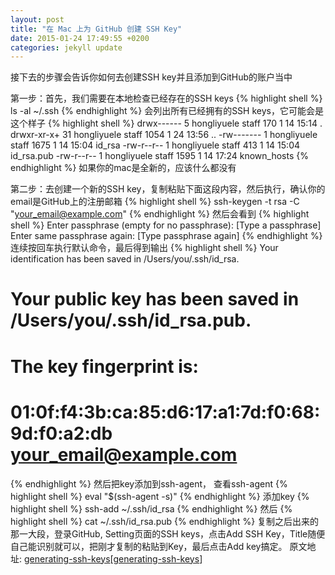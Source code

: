 ```yaml
---
layout: post
title: "在 Mac 上为 GitHub 创建 SSH Key"
date: 2015-01-24 17:49:55 +0200
categories: jekyll update
---
```


接下去的步骤会告诉你如何去创建SSH key并且添加到GitHub的账户当中

第一步：首先，我们需要在本地检查已经存在的SSH keys
{% highlight shell %}
ls -al ~/.ssh
{% endhighlight %}
会列出所有已经拥有的SSH keys，它可能会是这个样子
{% highlight shell %}
drwx------   5 hongliyuele  staff   170  1 14 15:14 .
drwxr-xr-x+ 31 hongliyuele  staff  1054  1 24 13:56 ..
-rw-------   1 hongliyuele  staff  1675  1 14 15:04 id_rsa
-rw-r--r--   1 hongliyuele  staff   413  1 14 15:04 id_rsa.pub
-rw-r--r--   1 hongliyuele  staff  1595  1 14 17:24 known_hosts
{% endhighlight %}
如果你的mac是全新的，应该什么都没有

第二步：去创建一个新的SSH key，复制粘贴下面这段内容，然后执行，确认你的email是GitHub上的注册邮箱
{% highlight shell %}
ssh-keygen -t rsa -C "your_email@example.com"
{% endhighlight %}
然后会看到
{% highlight shell %}
Enter passphrase (empty for no passphrase): [Type a passphrase]
Enter same passphrase again: [Type passphrase again]
{% endhighlight %}
连续按回车执行默认命令，最后得到输出
{% highlight shell %}
Your identification has been saved in /Users/you/.ssh/id_rsa.
# Your public key has been saved in /Users/you/.ssh/id_rsa.pub.
# The key fingerprint is:
# 01:0f:f4:3b:ca:85:d6:17:a1:7d:f0:68:9d:f0:a2:db your_email@example.com
{% endhighlight %}
然后把key添加到ssh-agent，
查看ssh-agent
{% highlight shell %}
eval "$(ssh-agent -s)"
{% endhighlight %}
添加key
{% highlight shell %}
ssh-add ~/.ssh/id_rsa
{% endhighlight %}
然后
{% highlight shell %}
cat ~/.ssh/id_rsa.pub
{% endhighlight %}
复制之后出来的那一大段，登录GitHub, Setting页面的SSH keys，点击Add SSH Key，Title随便自己能识别就可以，把刚才复制的粘贴到Key，最后点击Add key搞定。
原文地址: [generating-ssh-keys][[generating-ssh-keys]]

[generating-ssh-keys]: https://help.github.com/articles/generating-ssh-keys/
